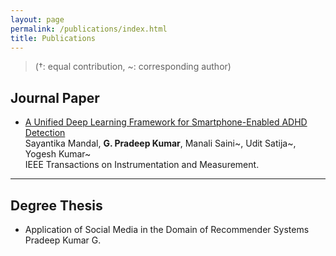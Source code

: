```yaml
---
layout: page
permalink: /publications/index.html
title: Publications
---
```


> (†: equal contribution, ~: corresponding author)

## Journal Paper

- [A Unified Deep Learning Framework for Smartphone-Enabled ADHD Detection](https://ieeexplore.ieee.org/abstract/document/10339337)<br>Sayantika Mandal, **G. Pradeep Kumar**, Manali Saini~, Udit Satija~, Yogesh Kumar~<br>IEEE Transactions on Instrumentation and Measurement.<br>
  
  

---

## Degree Thesis

- Application of Social Media in the Domain of Recommender Systems<br>Pradeep Kumar G.

  <br>

<br>